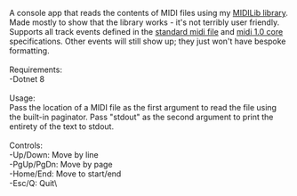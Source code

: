 A console app that reads the contents of MIDI files using my [MIDILib library](https://github.com/lskq/MIDILib). Made mostly to show that the library works - it's not terribly user friendly. Supports all track events defined in the [standard midi file](https://midi.org/standard-midi-files-specification) and [midi 1.0 core](https://midi.org/midi-1-0-core-specifications) specifications. Other events will still show up; they just won't have bespoke formatting.\
\
Requirements:\
-Dotnet 8\
\
Usage:\
Pass the location of a MIDI file as the first argument to read the file using the built-in paginator. Pass "stdout" as the second argument to print the entirety of the text to stdout.\
\
Controls:\
-Up/Down: Move by line\
-PgUp/PgDn: Move by page\
-Home/End: Move to start/end\
-Esc/Q: Quit\
